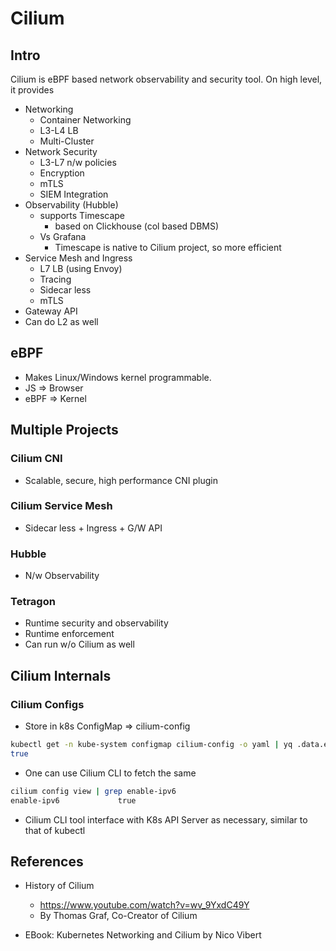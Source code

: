 # Cilium 

## Intro 
Cilium is eBPF based network observability and security tool. On high level, it provides
- Networking
    - Container Networking
    - L3-L4 LB
    - Multi-Cluster
- Network Security
    - L3-L7 n/w policies
    - Encryption
    - mTLS
    - SIEM Integration
- Observability (Hubble)
    - supports Timescape
        - based on Clickhouse (col based DBMS) 
    - Vs Grafana
        - Timescape is native to Cilium project, so more efficient
- Service Mesh and Ingress
    - L7 LB (using Envoy)
    - Tracing
    - Sidecar less
    - mTLS
- Gateway API
- Can do L2 as well

## eBPF
- Makes Linux/Windows kernel programmable.
- JS => Browser
- eBPF => Kernel

## Multiple Projects
### Cilium CNI
- Scalable, secure, high performance CNI plugin

### Cilium Service Mesh
- Sidecar less + Ingress + G/W API

### Hubble
- N/w Observability

### Tetragon
- Runtime security and observability
- Runtime enforcement
- Can run w/o Cilium as well

## Cilium Internals

### Cilium Configs
- Store in k8s ConfigMap => cilium-config
```bash
kubectl get -n kube-system configmap cilium-config -o yaml | yq .data.enable-ipv6
true
```
- One can use Cilium CLI to fetch the same
```bash
cilium config view | grep enable-ipv6
enable-ipv6             true
```
- Cilium CLI tool interface with K8s API Server as necessary, similar to that of kubectl

## References
- History of Cilium
    - https://www.youtube.com/watch?v=wv_9YxdC49Y
    - By Thomas Graf, Co-Creator of Cilium

- EBook: Kubernetes Networking and Cilium by Nico Vibert